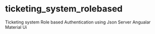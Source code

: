 # ticketing_system_rolebased
Ticketing system Role based Authentication using Json Server Angualar Material Ui
